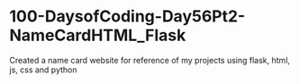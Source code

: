 # 100-DaysofCoding-Day56Pt2-NameCardHTML_Flask
Created a name card website for reference of my projects using flask, html, js, css and python
